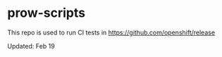 # prow-scripts

This repo is used to run CI tests in https://github.com/openshift/release

Updated: Feb 19